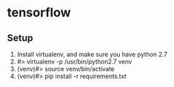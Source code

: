 # tensorflow

## Setup

1. Install virtualenv, and make sure you have python 2.7
2. #> virtualenv -p /usr/bin/python2.7 venv
3. (venv)#> source venv/bin/activate
4. (venv)#> pip install -r requirements.txt
